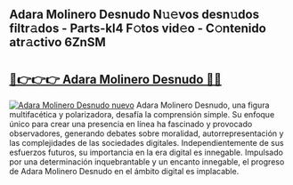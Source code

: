 ## Adara Molinero Desnudo N𝚞𝚎vos desn𝚞dos filtr𝚊dos - Parts-kl4 F𝚘tos vid𝚎o - C𝚘ntenido atr𝚊ctivo 6ZnSM

# <h2><a href="http://mb11vd.tromn.icu/?c=Adara+Molinero+Desnudo">🔗👉👉👉 Adara Molinero Desnudo 🔗🔗</a></h2>

[![Adara Molinero Desnudo nuevo](https://i.imgur.com/pEAQMta.gif)](http://mb11vd.tromn.icu/?c=Adara+Molinero+Desnudo)
Adara Molinero Desnudo, una figura multifacética y polarizadora, desafía la comprensión simple. Su enfoque único para crear una presencia en línea ha fascinado y provocado observadores, generando debates sobre moralidad, autorrepresentación y las complejidades de las sociedades digitales. Independientemente de sus esfuerzos futuros, su importancia en la era digital es innegable. Impulsado por una determinación inquebrantable y un encanto innegable, el progreso de Adara Molinero Desnudo en el ámbito digital es implacable.

